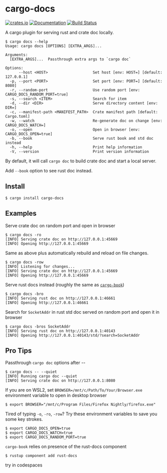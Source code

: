 cargo-docs
==========

[![crates.io](https://img.shields.io/crates/v/cargo-docs.svg)](https://crates.io/crates/cargo-docs)
[![Documentation](https://docs.rs/cargo-docs/badge.svg)](https://docs.rs/cargo-docs)
[![Build Status](https://travis-ci.org/btwiuse/cargo-docs.svg?branch=master)](https://travis-ci.org/btwiuse/cargo-docs)

A cargo plugin for serving rust and crate doc locally.

```
$ cargo docs --help
Usage: cargo docs [OPTIONS] [EXTRA_ARGS]...

Arguments:
  [EXTRA_ARGS]...  Passthrough extra args to `cargo doc`

Options:
      --host <HOST>                    Set host [env: HOST=] [default: 127.0.0.1]
  -p, --port <PORT>                    Set port [env: PORT=] [default: 8080]
  -r, --random-port                    Use random port [env: CARGO_DOCS_RANDOM_PORT=true]
  -s, --search <ITEM>                  Search for item
  -d, --dir <DIR>                      Serve directory content [env: DIR=]
  -c, --manifest-path <MANIFEST_PATH>  Crate manifest path [default: Cargo.toml]
  -w, --watch                          Re-generate doc on change [env: CARGO_DOCS_WATCH=]
  -o, --open                           Open in browser [env: CARGO_DOCS_OPEN=true]
  -b, --book                           Serve rust book and std doc instead
  -h, --help                           Print help information
  -V, --version                        Print version information
```

By default, it will call `cargo doc` to build crate doc and start a local server.

Add `--book` option to see rust doc instead.

## Install

```
$ cargo install cargo-docs
```

## Examples

Serve crate doc on random port and open in browser  
```
$ cargo docs -ro
[INFO] Serving crate doc on http://127.0.0.1:45669
[INFO] Opening http://127.0.0.1:45669
```

Same as above plus automatically rebuild and reload on file changes.
```
$ cargo docs -row
[INFO] Listening for changes...
[INFO] Serving crate doc on http://127.0.0.1:45669
[INFO] Opening http://127.0.0.1:45669
```

Serve rust docs instead (roughly the same as [`cargo-book`](https://crates.io/crates/cargo-book))
```
$ cargo docs -bro
[INFO] Serving rust doc on http://127.0.0.1:46661
[INFO] Opening http://127.0.0.1:46661
```

Search for `SocketAddr` in rust std doc served on random port and open it in browser
```
$ cargo docs -bros SocketAddr
[INFO] Serving rust doc on http://127.0.0.1:40143
[INFO] Opening http://127.0.0.1:40143/std/?search=SocketAddr
```

## Pro Tips

Passthrough `cargo doc` options after --
```
$ cargo docs -- --quiet
[INFO] Running cargo doc --quiet
[INFO] Serving crate doc on http://127.0.0.1:8080
```

If you are on WSL2, set `BROWSER=/mnt/c/Path/To/Your/Browser.exe` environment variable to open in desktop browser
```
$ export BROWSER="/mnt/c/Program Files/Firefox Nightly/firefox.exe"
```

Tired of typing `-o`, `-ro`, `-row`? Try these environment variables to save you some key strokes.
```
$ export CARGO_DOCS_OPEN=true
$ export CARGO_DOCS_WATCH=true
$ export CARGO_DOCS_RANDOM_PORT=true
```

`cargo-book` relies on presence of the rust-docs component
```
$ rustup component add rust-docs
```

try in codespaces
